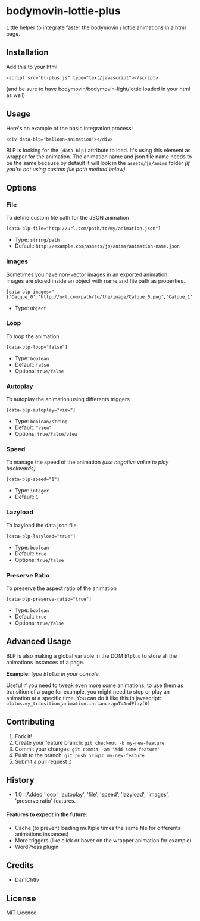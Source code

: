 # bodymovin-lottie-plus

Little helper to integrate faster the bodymovin / lottie animations in a html page.

## Installation
Add this to your html:

```
<script src="bl-plus.js" type="text/javascript"></script>
```

(and be sure to have bodymovin/bodymovin-light/lottie loaded in your html as well)
## Usage
Here's an example of the basic integration process:

```
<div data-blp="balloon-animation"></div>
```

BLP is looking for the `[data-blp]` attribute to load. 
It's using this element as wrapper for the animation.
The animation name and json file name needs to be the same because
by default it will look in the `assets/js/anims` folder
*(if you're not using custom file path method below).*

## Options

### **File**
To define custom file path for the JSON animation  
```
[data-blp-file="http://url.com/path/to/my/animation.json"]
```
- Type: `string/path`
- Default: `http://example.com/assets/js/anims/animation-name.json`

### **Images**
Sometimes you have non-vector images in an exported animation,  
images are stored inside an object with name and file path as properties.  
```
[data-blp-images="{'Calque_0':'http://url.com/path/to/the/image/Calque_0.png','Calque_1':'http://url.com/path/to/the/image/Calque_1.png'}"]
```
- Type: `Object`

### **Loop**
To loop the animation  
```
[data-blp-loop="false"]
```
- Type: `boolean`
- Default: `false`  
- Options: `true/false`  

### **Autoplay**  
To autoplay the animation using differents triggers  
```
[data-blp-autoplay="view"]
```
- Type: `boolean/string`
- Default: `"view"`
- Options: `true/false/view`  

### **Speed**  
To manage the speed of the animation *(use negative value to play backwards)*  
```
[data-blp-speed="1"]
```
- Type: `integer`
- Default: `1`

### **Lazyload**
To lazyload the data json file.  
```
[data-blp-lazyload="true"]
```
- Type: `boolean`
- Default: `true`  
- Options: `true/false` 

### **Preserve Ratio**
To preserve the aspect ratio of the animation  
```
[data-blp-preserve-ratio="true"]
```
- Type: `boolean`
- Default: `true`  
- Options: `true/false` 

## Advanced Usage
BLP is also making a global variable in the DOM `blplus` to store all the animations instances of a page.  

**Example:** *type `blplus` in your console.*  

Useful if you need to tweak even more some animations, to use them as transition of a page for example, you might need to stop or play an animation at a specific time.
You can do it like this in javascript:  
`blplus.my_transition_animation.instance.goToAndPlay(0)`

## Contributing
1. Fork it!
2. Create your feature branch: `git checkout -b my-new-feature`
3. Commit your changes: `git commit -am 'Add some feature'`
4. Push to the branch: `git push origin my-new-feature`
5. Submit a pull request :)
## History
- 1.0 : Added 'loop', 'autoplay', 'file', 'speed', 'lazyload', 'images', 'preserve ratio' features.
#### Features to expect in the future:
- Cache (to prevent loading multiple times the same file for differents animations instances)
- More triggers (like click or hover on the wrapper animation for example)
- WordPress plugin
## Credits
- DamChtlv
## License
MIT Licence